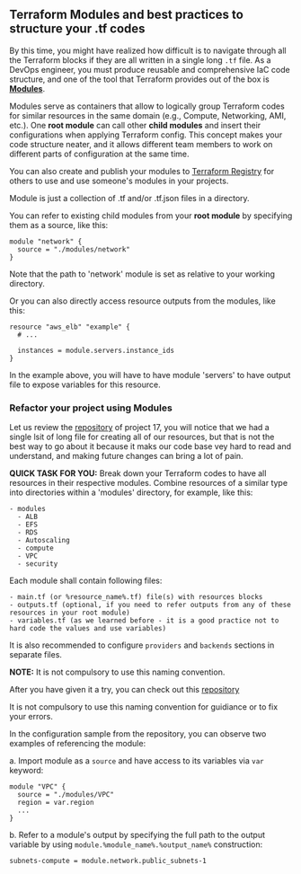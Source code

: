 ## Terraform Modules and best practices to structure your .tf codes

By this time, you might have realized how difficult is to navigate through all the Terraform blocks if they are all written in a single long `.tf` file. As a DevOps engineer, you must produce reusable and comprehensive IaC code structure, and one of the tool that Terraform provides out of the box is [**Modules**](https://www.terraform.io/docs/language/modules/index.html).

Modules serve as containers that allow to logically group Terraform codes for similar resources in the same domain (e.g., Compute, Networking, AMI, etc.). One **root module** can call other **child modules** and insert their configurations when applying Terraform config. This concept makes your code structure neater, and it allows different team members to work on different parts of configuration at the same time. 

You can also create and publish your modules to [Terraform Registry](https://registry.terraform.io/browse/modules) for others to use and use someone's modules in your projects.

Module is just a collection of .tf and/or .tf.json files in a directory. 

You can refer to existing child modules from your **root module** by specifying them as a source, like this:

```
module "network" {
  source = "./modules/network"
}
```

Note that the path to 'network' module is set as relative to your working directory.

Or you can also directly access resource outputs from the modules, like this:

```
resource "aws_elb" "example" {
  # ...

  instances = module.servers.instance_ids
}
```

In the example above, you will have to have module 'servers' to have output file to expose variables for this resource.

### Refactor your project using Modules

Let us review the [repository](https://github.com/darey-devops/PBL-project-17.git) of project 17, you will notice that we had a single lsit of long file for creating all of our resources, but that is not the best way to go about it because it maks our code base vey hard to read and understand, and making future changes can bring a lot of pain.

**QUICK TASK FOR YOU:** Break down your Terraform codes to have all resources in their respective modules. Combine resources of a similar type into directories within a 'modules' directory, for example, like this:

```
- modules
  - ALB
  - EFS
  - RDS
  - Autoscaling
  - compute
  - VPC
  - security
```

Each module shall contain following files:

```
- main.tf (or %resource_name%.tf) file(s) with resources blocks
- outputs.tf (optional, if you need to refer outputs from any of these resources in your root module)
- variables.tf (as we learned before - it is a good practice not to hard code the values and use variables)
```

It is also recommended to configure `providers` and `backends` sections in separate files.

**NOTE:** It is not compulsory to use this naming convention.

After you have given it a try, you can check out this [repository](https://github.com/darey-devops/PBL-project-18.git)

 It is not compulsory to use this naming convention for guidiance or to fix your errors.

In the configuration sample from the repository, you can observe two examples of referencing the module: 

a. Import module as a `source` and have access to its variables via `var` keyword:

```
module "VPC" {
  source = "./modules/VPC"
  region = var.region
  ...
}
```

b. Refer to a module's output by specifying the full path to the output variable by using `module.%module_name%.%output_name%` construction:

```
subnets-compute = module.network.public_subnets-1
```

